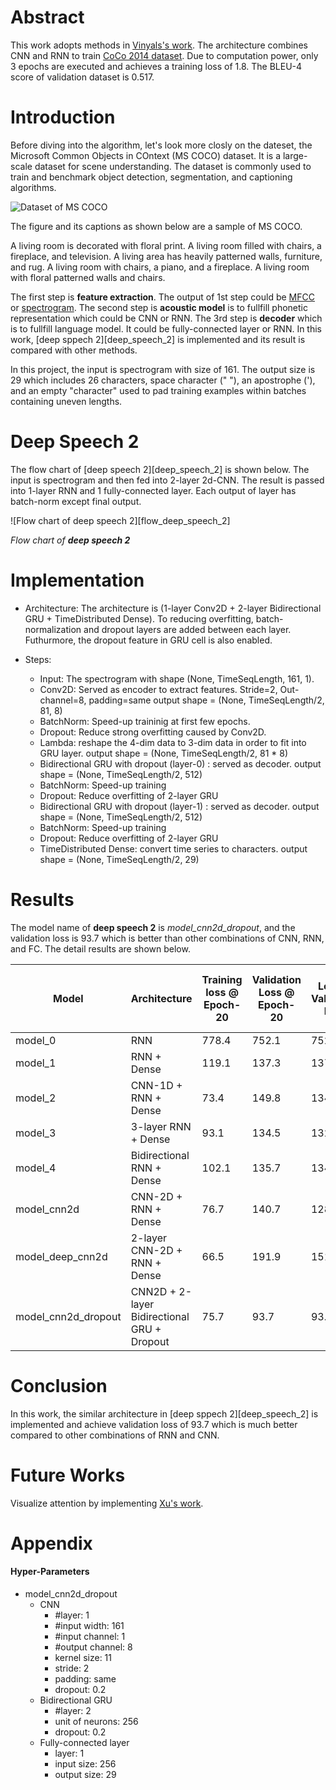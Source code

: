 [dataset]: https://raw.githubusercontent.com/Brandon-HY-Lin/CVND---Image-Captioning-Project/985e1b624ffa27007b01ebec9f544701046d06a6/images/coco-examples.jpg "CoCo 2014"

[image_caption_paper]: https://arxiv.org/pdf/1411.4555.pdf "Paper- Show and Tell: A Neural Image Caption Generator"

# Abstract
This work adopts methods in [Vinyals's work][image_caption_paper]. The architecture combines CNN and RNN to train [CoCo 2014 dataset](http://cocodataset.org/#download). Due to computation power, only 3 epochs are executed and achieves a training loss of 1.8. The BLEU-4 score of validation dataset is 0.517.


# Introduction
Before diving into the algorithm, let's look more closly on the dateset, the Microsoft Common Objects in COntext (MS COCO) dataset. It is a large-scale dataset for scene understanding. The dataset is commonly used to train and benchmark object detection, segmentation, and captioning algorithms.

![Dataset of MS COCO][dataset]


The figure and its captions as shown below are a sample of MS COCO.



A living room is decorated with floral print.
A living room filled with chairs, a fireplace, and television. 
A living area has heavily patterned walls, furniture, and rug.
A living room with chairs, a piano, and a fireplace.
A living room with floral patterned walls and chairs.





The first step is __feature extraction__. The output of 1st step could be [MFCC](https://en.wikipedia.org/wiki/Mel-frequency_cepstrum) or [spectrogram](https://en.wikipedia.org/wiki/Spectrogram). The second step is __acoustic model__ is to fullfill phonetic representation which could be CNN or RNN. The 3rd step is __decoder__ which is to fullfill language model. It could be fully-connected layer or RNN. In this work, [deep sppech 2][deep_speech_2] is implemented and its result is compared with other methods.

In this project, the input is spectrogram with size of 161. The output size is 29 which includes 26 characters, space character (" "), an apostrophe ('), and an empty "character" used to pad training examples within batches containing uneven lengths.


# Deep Speech 2
The flow chart of [deep speech 2][deep_speech_2] is shown below. The input is spectrogram and then fed into 2-layer 2d-CNN. The result is passed into 1-layer RNN and 1 fully-connected layer. Each output of layer has batch-norm except final output.


![Flow chart of deep speech 2][flow_deep_speech_2] 

*Flow chart of __deep speech 2__*


# Implementation

* Architecture:
The architecture is (1-layer Conv2D + 2-layer Bidirectional GRU + TimeDistributed Dense). To reducing overfitting, batch-normalization and dropout layers are added between each layer. Futhurmore, the dropout feature in GRU cell is also enabled.

* Steps:
    * Input: The spectrogram with shape (None, TimeSeqLength, 161, 1).
    * Conv2D: Served as encoder to extract features.
            Stride=2, Out-channel=8, padding=same
            output shape = (None, TimeSeqLength/2, 81, 8)
    * BatchNorm: Speed-up traininig at first few epochs.
    * Dropout: Reduce strong overfitting caused by Conv2D.
    * Lambda: reshape the 4-dim data to 3-dim data in order to fit into GRU layer.
            output shape = (None, TimeSeqLength/2, 81 * 8)
    * Bidirectional GRU with dropout (layer-0) : served as decoder.
            output shape = (None, TimeSeqLength/2, 512)
    * BatchNorm: Speed-up training
    * Dropout: Reduce overfitting of 2-layer GRU
    * Bidirectional GRU with dropout (layer-1) : served as decoder.
            output shape = (None, TimeSeqLength/2, 512)
    * BatchNorm: Speed-up training
    * Dropout: Reduce overfitting of 2-layer GRU
    * TimeDistributed Dense: convert time series to characters.
            output shape = (None, TimeSeqLength/2, 29)


# Results

The model name of __deep speech 2__ is _model_cnn2d_dropout_, and the validation loss is 93.7 which is better than other combinations of CNN, RNN, and FC. The detail results are shown below.


| Model               	| Architecture                                	| Training loss @ Epoch-20 	| Validation Loss @ Epoch-20 	| Lowest Validation Loss 	| Epoch of lowest Valid Loss 	|
|---------------------	|---------------------------------------------	|--------------------------	|----------------------------	|------------------------	|----------------------------	|
| model_0             	| RNN                                         	| 778.4                    	| 752.1                      	| 752.2                  	| 20                         	|
| model_1             	| RNN + Dense                                 	| 119.1                    	| 137.3                      	| 137.3                  	| 18                         	|
| model_2             	| CNN-1D + RNN + Dense                        	| 73.4                     	| 149.8                      	| 134.5                  	| 8                          	|
| model_3             	| 3-layer RNN + Dense                         	| 93.1                     	| 134.5                      	| 132.7                  	| 16                         	|
| model_4             	| Bidirectional RNN + Dense                   	| 102.1                    	| 135.7                      	| 134.3                  	| 17                         	|
| model_cnn2d         	| CNN-2D + RNN + Dense                        	| 76.7                     	| 140.7                      	| 128.3                  	| 9                          	|
| model_deep_cnn2d    	| 2-layer CNN-2D + RNN + Dense                	| 66.5                     	| 191.9                      	| 151.1                  	| 6                          	|
| model_cnn2d_dropout 	| CNN2D + 2-layer Bidirectional GRU + Dropout 	| 75.7                     	| 93.7                       	| 93.7                   	| 20                         	|


# Conclusion
In this work, the similar architecture in [deep sppech 2][deep_speech_2] is implemented and achieve validation loss of 93.7 which is much better compared to other combinations of RNN and CNN.


# Future Works
Visualize attention by implementing [Xu's work](https://arxiv.org/pdf/1502.03044.pdf).


# Appendix
#### Hyper-Parameters

* model_cnn2d_dropout
	* CNN
		* #layer: 1
	    * #input width: 161
	    * #input channel: 1
	    * #output channel: 8
	    * kernel size: 11
	    * stride: 2
	    * padding: same
	    * dropout: 0.2
	* Bidirectional GRU
		* #layer: 2
	    * unit of neurons: 256
	    * dropout: 0.2
	* Fully-connected layer
		* layer: 1
		* input size: 256
		* output size: 29